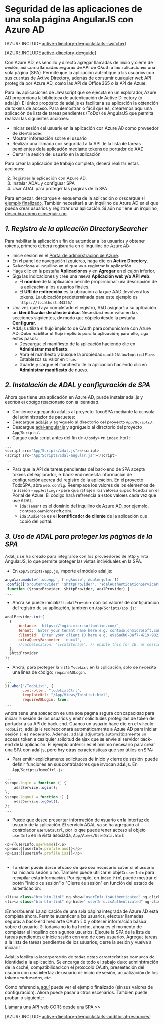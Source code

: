 <properties
	pageTitle="Introducción a Azure AD AngularJS | Microsoft Azure"
	description="Creación de una aplicación de una sola página AngularJS que se integra con Azure AD para el inicio de sesión y llama a las API protegidas de Azure AD mediante OAuth."
	services="active-directory"
	documentationCenter=""
	authors="dstrockis"
	manager="mbaldwin"
	editor=""/>

<tags
	ms.service="active-directory"
	ms.workload="identity"
	ms.tgt_pltfrm="na"
	ms.devlang="javascript"
	ms.topic="article"
	ms.date="01/21/2016"
	ms.author="dastrock"/>


# Seguridad de las aplicaciones de una sola página AngularJS con Azure AD

[AZURE.INCLUDE [active-directory-devquickstarts-switcher](../../includes/active-directory-devquickstarts-switcher.md)]

[AZURE.INCLUDE [active-directory-devguide](../../includes/active-directory-devguide.md)]

Con Azure AD, es sencillo y directo agregar llamadas de inicio y cierre de sesión, así como llamadas seguras de API de OAuth a las aplicaciones una sola página (SPA). Permite que la aplicación autentique a los usuarios con sus cuentas de Active Directory, además de consumir cualquier web API protegida por Azure AD, como las API de Office 365 o la API de Azure.

Para las aplicaciones de Javascript que se ejecuta en un explorador, Azure AD proporciona la biblioteca de autenticación de Active Directory (o adal.js). El único propósito de adal.js es facilitar a su aplicación la obtención de tokens de acceso. Para demostrar lo fácil que es, crearemos aquí una aplicación de lista de tareas pendientes (ToDo) de AngularJS que permita realizar las siguientes acciones:

- Iniciar sesión del usuario en la aplicación con Azure AD como proveedor de identidades
- Mostrar información sobre el usuario
- Realizar una llamada con seguridad a la API de la lista de tareas pendientes de la aplicación mediante tokens de portador de AAD
- Cerrar la sesión del usuario en la aplicación

Para crear la aplicación de trabajo completa, deberá realizar estas acciones:

2. Registrar la aplicación con Azure AD.
3. Instalar ADAL y configurar SPA
5. Usar ADAL para proteger las páginas de la SPA

Para empezar, [descargue el esquema de la aplicación](https://github.com/AzureADQuickStarts/SinglePageApp-AngularJS-DotNet/archive/skeleton.zip) o [descargue el ejemplo finalizado](https://github.com/AzureADQuickStarts/SinglePageApp-AngularJS-DotNet/archive/complete.zip). También necesitará a un inquilino de Azure AD en el que pueda crear usuarios y registrar una aplicación. Si aún no tiene un inquilino, [descubra cómo conseguir uno](active-directory-howto-tenant.md).

## *1. Registro de la aplicación DirectorySearcher*
Para habilitar la aplicación a fin de autenticar a los usuarios y obtener tokens, primero deberá registrarla en el inquilino de Azure AD:

-	Inicie sesión en el [Portal de administración de Azure](https://manage.windowsazure.com).
-	En el panel de navegación izquierdo, haga clic en **Active Directory**.
-	Seleccione el inquilino en el que va a registrar la aplicación.
-	Haga clic en la pestaña **Aplicaciones** y en **Agregar** en el cajón inferior.
-	Siga las indicaciones y cree una nueva **Aplicación web y/o API web**.
    -	El **nombre** de la aplicación permite proporcionar una descripción de la aplicación a los usuarios finales.
    -	El **URI de redirección** es la ubicación a la que AAD devolverá los tokens. La ubicación predeterminada para este ejemplo es `https://localhost:44326/`
-	Una vez que haya completado el registro, AAD asignará a su aplicación un **identificador de cliente único**. Necesitará este valor en las secciones siguientes, de modo que cópielo desde la pestaña **Configurar**.
- Adal.js utiliza el flujo implícito de OAuth para comunicarse con Azure AD. Debe habilitar el flujo implícito para la aplicación; para ello, siga estos pasos:
    - Descargue el manifiesto de la aplicación haciendo clic en **Administrar manifiesto**.
    - Abra el manifiesto y busque la propiedad `oauth2AllowImplicitFlow`. Establezca su valor en `true`.
    - Guarde y cargue el manifiesto de la aplicación haciendo clic en **Administrar manifiesto** de nuevo.

## *2. Instalación de ADAL y configuración de SPA*
Ahora que tiene una aplicación en Azure AD, puede instalar adal.js y escribir el código relacionado con la identidad.

-	Comience agregando adal.js al proyecto TodoSPA mediante la consola del administrador de paquetes:
  - Descargue [adal.js](https://raw.githubusercontent.com/AzureAD/azure-activedirectory-library-for-js/master/lib/adal.js) y agréguelo al directorio del proyecto `App/Scripts/`.
  - Descargue [adal-angular.js](https://raw.githubusercontent.com/AzureAD/azure-activedirectory-library-for-js/master/lib/adal-angular.js) y agréguelo al directorio del proyecto `App/Scripts/`.
  - Cargue cada script antes del fin de `</body>` en `index.html`:

```js
...
<script src="App/Scripts/adal.js"></script>
<script src="App/Scripts/adal-angular.js"></script>
...
```

-	Para que la API de tareas pendientes del back-end de SPA acepte tokens del explorador, el back-end necesita información de configuración acerca del registro de la aplicación. En el proyecto TodoSPA, abra `web.config`. Reemplace los valores de los elementos de la sesión `<appSettings>` para que reflejen los valores especificados en el Portal de Azure. El código hará referencia a estos valores cada vez que use ADAL.
    -	`ida:Tenant` es el dominio del inquilino de Azure AD, por ejemplo, contoso.onmicrosoft.com.
    -	`ida:Audience` es el **identificador de cliente** de la aplicación que copió del portal.

## *3. Uso de ADAL para proteger las páginas de la SPA*
Adal.js se ha creado para integrarse con los proveedores de http y ruta AngularJS, lo que permite proteger las vistas individuales en la SPA.

- En `App/Scripts/app.js`, importe el módulo adal.js:

```js
angular.module('todoApp', ['ngRoute','AdalAngular'])
.config(['$routeProvider','$httpProvider', 'adalAuthenticationServiceProvider',
 function ($routeProvider, $httpProvider, adalProvider) {
...
```
- Ahora se puede inicializar `adalProvider` con los valores de configuración del registro de su aplicación, también en `App/Scripts/app.js`:

```js
adalProvider.init(
  {
      instance: 'https://login.microsoftonline.com/',
      tenant: 'Enter your tenant name here e.g. contoso.onmicrosoft.com',
      clientId: 'Enter your client ID here e.g. e9a5a8b6-8af7-4719-9821-0deef255f68e',
      extraQueryParameter: 'nux=1',
      //cacheLocation: 'localStorage', // enable this for IE, as sessionStorage does not work for localhost.
  },
  $httpProvider
);
```
- Ahora, para proteger la vista `TodoList` en la aplicación, solo se necesita una línea de código: `requireADLogin`.

```js
...
}).when("/TodoList", {
        controller: "todoListCtrl",
        templateUrl: "/App/Views/TodoList.html",
        requireADLogin: true,
...
```

Ahora tiene una aplicación de una sola página segura con capacidad para iniciar la sesión de los usuarios y emitir solicitudes protegidas de token de portador a su API de back-end. Cuando un usuario hace clic en el vínculo `TodoList`, adal.js le redireccionará automáticamente a Azure AD para iniciar sesión si es necesario. Además, adal.js adjuntará automáticamente un access\_token a cualquier solicitud de ajax que se envíe al servidor back-end de la aplicación. El ejemplo anterior es el mínimo necesario para crear una SPA con adal.js, pero hay otras características que son útiles en SPA:

- Para emitir explícitamente solicitudes de inicio y cierre de sesión, puede definir funciones en sus controladores que invocan adal.js. En `App/Scripts/homeCtrl.js`:

```js
...
$scope.login = function () {
    adalService.login();
};
$scope.logout = function () {
    adalService.logOut();
};
...
```
- Puede que desee presentar información de usuario en la interfaz de usuario de la aplicación. El servicio ADAL ya se ha agregado al controlador `userDataCtrl`, por lo que puede tener acceso al objeto `userInfo` en la vista asociada, `App/Views/UserData.html`:

```js
<p>{{userInfo.userName}}</p>
<p>aud:{{userInfo.profile.aud}}</p>
<p>iss:{{userInfo.profile.iss}}</p>
...
```

- También puede darse el caso de que sea necesario saber si el usuario ha iniciado sesión o no. También puede utilizar el objeto `userInfo` para recopilar esta información. Por ejemplo, en `index.html` puede mostrar el botón "Inicio de sesión" o "Cierre de sesión" en función del estado de autenticación:

```js
<li><a class="btn btn-link" ng-show="userInfo.isAuthenticated" ng-click="logout()">Logout</a></li>
<li><a class="btn btn-link" ng-hide=" userInfo.isAuthenticated" ng-click="login()">Login</a></li>
```

¡Enhorabuena! La aplicación de una sola página integrada de Azure AD está completa ahora. Permite autenticar a los usuarios, efectuar llamadas seguras a back-end mediante OAuth 2.0 y obtener información básica sobre el usuario. Si todavía no lo ha hecho, ahora es el momento de completar el inquilino con algunos usuarios. Ejecute la SPA de la lista de tareas pendientes e inicie sesión con uno de esos usuarios. Agregue tareas a la lista de tareas pendientes de los usuarios, cierre la sesión y vuelva a iniciarla.

Adal.js facilita la incorporación de todas estas características comunes de identidad a la aplicación. Se encarga de todo el trabajo duro: administración de la caché, compatibilidad con el protocolo OAuth, presentación del usuario con una interfaz de usuario de inicio de sesión, actualización de los tokens caducados, etc.

Como referencia, [aquí](https://github.com/AzureADQuickStarts/SinglePageApp-AngularJS-DotNet/archive/complete.zip) puede ver el ejemplo finalizado (sin sus valores de configuración). Ahora puede pasar a otros escenarios. También puede probar lo siguiente:

[Llamar a una API web CORS desde una SPA >>](https://github.com/AzureAdSamples/SinglePageApp-WebAPI-AngularJS-DotNet)

[AZURE.INCLUDE [active-directory-devquickstarts-additional-resources](../../includes/active-directory-devquickstarts-additional-resources.md)]

<!---HONumber=AcomDC_0128_2016-->